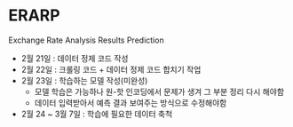 # ERARP

Exchange Rate Analysis Results Prediction

- 2월 21일 : 데이터 정제 코드 작성
- 2월 22일 : 크롤링 코드 + 데이터 정제 코드 합치기 작업
- 2월 23일 : 학습하는 모델 작성(미완성)
  - 모델 학습은 가능하나 원-핫 인코딩에서 문제가 생겨 그 부분 정리 다시 해야함
  - 데이터 입력받아서 예측 결과 보여주는 방식으로 수정해야함
- 2월 24 ~ 3월 7일 : 학습에 필요한 데이터 축척
